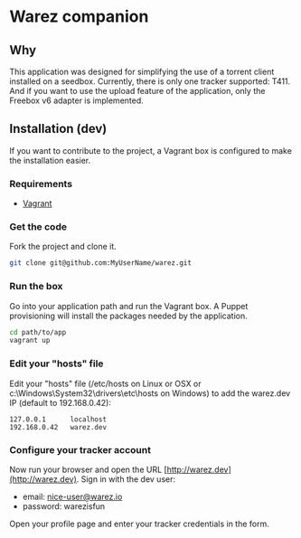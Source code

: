 # Warez companion

## Why

This application was designed for simplifying the use of a torrent client installed on a seedbox.
Currently, there is only one tracker supported: T411. And if you want to use the upload feature of the application,
only the Freebox v6 adapter is implemented.

## Installation (dev)

If you want to contribute to the project, a Vagrant box is configured to make the installation easier.

### Requirements

- [Vagrant](https://www.vagrantup.com)

### Get the code

Fork the project and clone it.

```sh
git clone git@github.com:MyUserName/warez.git
```

### Run the box

Go into your application path and run the Vagrant box. A Puppet provisioning will install the packages needed by
the application.

```sh
cd path/to/app
vagrant up
```

### Edit your "hosts" file

Edit your "hosts" file (/etc/hosts on Linux or OSX or c:\Windows\System32\drivers\etc\hosts on Windows) to add the
warez.dev IP (default to 192.168.0.42):

```
127.0.0.1      localhost
192.168.0.42   warez.dev
```

### Configure your tracker account

Now run your browser and open the URL [http://warez.dev](http://warez.dev). Sign in with the dev user:

- email: nice-user@warez.io
- password: warezisfun

Open your profile page and enter your tracker credentials in the form.  
